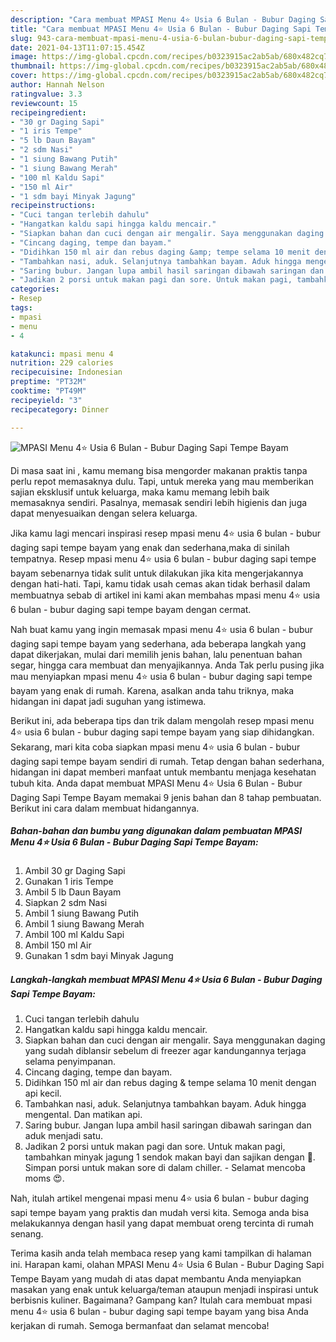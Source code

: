 ```yaml
---
description: "Cara membuat MPASI Menu 4⭐ Usia 6 Bulan - Bubur Daging Sapi Tempe Bayam Sederhana dan Mudah Dibuat"
title: "Cara membuat MPASI Menu 4⭐ Usia 6 Bulan - Bubur Daging Sapi Tempe Bayam Sederhana dan Mudah Dibuat"
slug: 943-cara-membuat-mpasi-menu-4-usia-6-bulan-bubur-daging-sapi-tempe-bayam-sederhana-dan-mudah-dibuat
date: 2021-04-13T11:07:15.454Z
image: https://img-global.cpcdn.com/recipes/b0323915ac2ab5ab/680x482cq70/mpasi-menu-4⭐-usia-6-bulan-bubur-daging-sapi-tempe-bayam-foto-resep-utama.jpg
thumbnail: https://img-global.cpcdn.com/recipes/b0323915ac2ab5ab/680x482cq70/mpasi-menu-4⭐-usia-6-bulan-bubur-daging-sapi-tempe-bayam-foto-resep-utama.jpg
cover: https://img-global.cpcdn.com/recipes/b0323915ac2ab5ab/680x482cq70/mpasi-menu-4⭐-usia-6-bulan-bubur-daging-sapi-tempe-bayam-foto-resep-utama.jpg
author: Hannah Nelson
ratingvalue: 3.3
reviewcount: 15
recipeingredient:
- "30 gr Daging Sapi"
- "1 iris Tempe"
- "5 lb Daun Bayam"
- "2 sdm Nasi"
- "1 siung Bawang Putih"
- "1 siung Bawang Merah"
- "100 ml Kaldu Sapi"
- "150 ml Air"
- "1 sdm bayi Minyak Jagung"
recipeinstructions:
- "Cuci tangan terlebih dahulu"
- "Hangatkan kaldu sapi hingga kaldu mencair."
- "Siapkan bahan dan cuci dengan air mengalir. Saya menggunakan daging yang sudah diblansir sebelum di freezer agar kandungannya terjaga selama penyimpanan."
- "Cincang daging, tempe dan bayam."
- "Didihkan 150 ml air dan rebus daging &amp; tempe selama 10 menit dengan api kecil."
- "Tambahkan nasi, aduk. Selanjutnya tambahkan bayam. Aduk hingga mengental. Dan matikan api."
- "Saring bubur. Jangan lupa ambil hasil saringan dibawah saringan dan aduk menjadi satu."
- "Jadikan 2 porsi untuk makan pagi dan sore. Untuk makan pagi, tambahkan minyak jagung 1 sendok makan bayi dan sajikan dengan 💝. Simpan porsi untuk makan sore di dalam chiller.  Selamat mencoba moms 😍."
categories:
- Resep
tags:
- mpasi
- menu
- 4

katakunci: mpasi menu 4 
nutrition: 229 calories
recipecuisine: Indonesian
preptime: "PT32M"
cooktime: "PT49M"
recipeyield: "3"
recipecategory: Dinner

---
```



![MPASI Menu 4⭐ Usia 6 Bulan - Bubur Daging Sapi Tempe Bayam](https://img-global.cpcdn.com/recipes/b0323915ac2ab5ab/680x482cq70/mpasi-menu-4⭐-usia-6-bulan-bubur-daging-sapi-tempe-bayam-foto-resep-utama.jpg)

Di masa  saat ini , kamu memang bisa mengorder makanan praktis tanpa perlu repot memasaknya dulu. Tapi, untuk mereka yang mau memberikan sajian eksklusif untuk keluarga, maka kamu memang lebih baik memasaknya sendiri. Pasalnya, memasak sendiri lebih higienis dan juga dapat menyesuaikan dengan selera keluarga.

Jika kamu lagi mencari inspirasi resep mpasi menu 4⭐ usia 6 bulan - bubur daging sapi tempe bayam yang enak dan sederhana,maka di sinilah tempatnya. Resep mpasi menu 4⭐ usia 6 bulan - bubur daging sapi tempe bayam  sebenarnya tidak sulit untuk dilakukan jika kita mengerjakannya dengan hati-hati. Tapi, kamu tidak usah cemas akan tidak berhasil dalam membuatnya 
sebab di artikel ini kami akan membahas mpasi menu 4⭐ usia 6 bulan - bubur daging sapi tempe bayam dengan cermat.  



Nah buat kamu yang ingin memasak mpasi menu 4⭐ usia 6 bulan - bubur daging sapi tempe bayam yang sederhana, ada beberapa langkah yang dapat dikerjakan, mulai dari memilih jenis bahan, lalu penentuan bahan segar, hingga cara membuat dan menyajikannya. Anda Tak perlu pusing jika mau menyiapkan mpasi menu 4⭐ usia 6 bulan - bubur daging sapi tempe bayam yang enak di rumah. Karena, asalkan anda  tahu triknya, maka hidangan ini dapat jadi suguhan yang istimewa.

Berikut ini, ada beberapa tips dan trik dalam mengolah resep mpasi menu 4⭐ usia 6 bulan - bubur daging sapi tempe bayam yang siap dihidangkan. Sekarang, mari kita coba siapkan mpasi menu 4⭐ usia 6 bulan - bubur daging sapi tempe bayam sendiri di rumah. Tetap dengan bahan sederhana, hidangan ini dapat memberi manfaat untuk membantu menjaga kesehatan tubuh kita. Anda dapat membuat MPASI Menu 4⭐ Usia 6 Bulan - Bubur Daging Sapi Tempe Bayam memakai 9 jenis bahan dan 8 tahap pembuatan. Berikut ini cara dalam membuat hidangannya.

<!--inarticleads1-->

##### Bahan-bahan dan bumbu yang digunakan dalam pembuatan MPASI Menu 4⭐ Usia 6 Bulan - Bubur Daging Sapi Tempe Bayam:

1. Ambil 30 gr Daging Sapi
1. Gunakan 1 iris Tempe
1. Ambil 5 lb Daun Bayam
1. Siapkan 2 sdm Nasi
1. Ambil 1 siung Bawang Putih
1. Ambil 1 siung Bawang Merah
1. Ambil 100 ml Kaldu Sapi
1. Ambil 150 ml Air
1. Gunakan 1 sdm bayi Minyak Jagung




<!--inarticleads2-->

##### Langkah-langkah membuat MPASI Menu 4⭐ Usia 6 Bulan - Bubur Daging Sapi Tempe Bayam:

1. Cuci tangan terlebih dahulu
1. Hangatkan kaldu sapi hingga kaldu mencair.
1. Siapkan bahan dan cuci dengan air mengalir. Saya menggunakan daging yang sudah diblansir sebelum di freezer agar kandungannya terjaga selama penyimpanan.
1. Cincang daging, tempe dan bayam.
1. Didihkan 150 ml air dan rebus daging &amp; tempe selama 10 menit dengan api kecil.
1. Tambahkan nasi, aduk. Selanjutnya tambahkan bayam. Aduk hingga mengental. Dan matikan api.
1. Saring bubur. Jangan lupa ambil hasil saringan dibawah saringan dan aduk menjadi satu.
1. Jadikan 2 porsi untuk makan pagi dan sore. Untuk makan pagi, tambahkan minyak jagung 1 sendok makan bayi dan sajikan dengan 💝. Simpan porsi untuk makan sore di dalam chiller.  - Selamat mencoba moms 😍.




Nah, itulah artikel mengenai  mpasi menu 4⭐ usia 6 bulan - bubur daging sapi tempe bayam  yang praktis dan mudah versi kita. Semoga anda bisa melakukannya dengan hasil yang dapat membuat oreng tercinta di rumah senang. 

Terima kasih anda telah membaca resep yang kami tampilkan di halaman ini. Harapan kami, olahan  MPASI Menu 4⭐ Usia 6 Bulan - Bubur Daging Sapi Tempe Bayam yang mudah di atas dapat membantu Anda menyiapkan masakan yang enak untuk keluarga/teman ataupun menjadi inspirasi untuk berbisnis kuliner. Bagaimana? Gampang kan? Itulah cara membuat mpasi menu 4⭐ usia 6 bulan - bubur daging sapi tempe bayam yang bisa Anda kerjakan di rumah. Semoga bermanfaat dan selamat mencoba!

